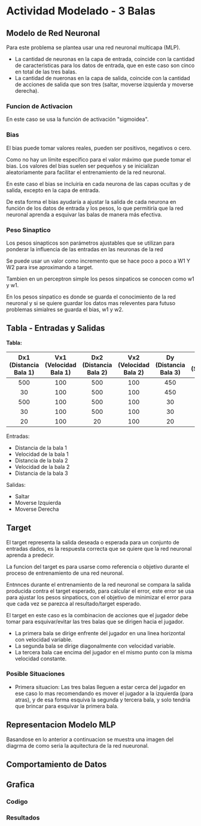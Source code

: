 # Actividad Modelado - 3 Balas

## Modelo de Red Neuronal

Para este problema se plantea usar una red neuronal multicapa (MLP).
- La cantidad de neuronas en la capa de entrada, coincide con la cantidad de caracteristicas para los datos de entrada, que en este caso son cinco en total de las tres balas.
- La cantidad de nueronas en la capa de salida, coincide con la cantidad de acciones de salida que son tres (saltar, moverse izquierda y moverse derecha).

### Funcion de Activacion

En este caso se usa la función de activación "sigmoidea". 


### Bias
El bias puede tomar valores reales, pueden ser positivos, negativos o cero.

Como no hay un límite específico para el valor máximo que puede tomar el bias. Los valores del bias suelen ser pequeños y se inicializan aleatoriamente para facilitar el entrenamiento de la red neuronal.

En este caso el bias se incluiría en cada neurona de las capas ocultas y de salida, excepto en la capa de entrada. 

De esta forma el bias ayudaría a ajustar la salida de cada neurona en función de los datos de entrada y los pesos, lo que permitiría que la red neuronal aprenda a esquivar las balas de manera más efectiva.

### Peso Sinaptico 

Los pesos sinapticos son parámetros ajustables que se utilizan para ponderar la influencia de las entradas en las neuronas de la red

Se puede usar un valor como incremento que se hace poco a poco a W1 Y W2 para irse aproximando a target. 

Tambien en un perceptron simple los pesos sinpaticos se conocen como w1 y w1. 

En los pesos sinpatico es donde se guarda el conocimiento de la red neuronal y si se quiere guardar los datos mas releventes para futuso problemas simialres se guarda el bias, w1 y w2. 

## Tabla - Entradas y Salidas

**Tabla:**

| Dx1 (Distancia Bala 1) | Vx1 (Velocidad Bala 1) | Dx2 (Distancia Bala 2) | Vx2 (Velocidad Bala 2) | Dy (Distancia Bala 3) | S1 (Saltar) | S2 (Moverse Derecha) | S3 (Moverse Izquierda)
|:---------------:|:---------------:|:---------------:|:---------------:|:--------------:|:-----------:|:-----------:|:------------:|
|    500    | 100 |      500    |       100      |       450        |      0      |      0      |   0   |
|    30    | 100 |      500    |       100      |       450        |      1      |      0      |    0   |
|    500    | 100 |      500    |       100      |       30        |      0      |      1      |    0   |
|    30    | 100 |      500    |       100      |       30        |      1      |      1      |    0   |
|    20    | 100 |      20    |       100      |       20        |      1      |      0      |    1   |

Entradas:
- Distancia de la bala 1
- Velocidad de la bala 1
- Distancia de la bala 2
- Velocidad de la bala 2
- Distancia de la bala 3
  
Salidas:
- Saltar
- Moverse Izquierda
- Moverse Derecha  



## Target

El target representa la salida deseada o esperada para un conjunto de entradas dados, es la respuesta correcta que se quiere que la red neuronal aprenda a predecir. 

La funcion del target es para usarse como referencia o objetivo durante el proceso de entrenamiento de una red neuronal.

Entnnces durante el entrenamiento de la red neuronal se compara la salida producida contra el target esperado, para calcular el error, este error se usa para ajustar los pesos sinpatiocs, con el objetivo de minimizar el error para que cada vez se parezca al resultado/target esperado.

El target en este caso es la combinacion de acciones que el jugador debe tomar para esquivar/evitar las tres balas que se dirigen hacia el jugador.
- La primera bala se dirige enfrente del jugador en una linea horizontal con velocidad variable.
- La segunda bala se dirige diagonalmente con velocidad variable.
- La tercera bala cae encima del jugador en el mismo punto con la misma velocidad constante.

### Posible Situaciones

- Primera situacion:
Las tres balas lleguen a estar cerca del jugador en ese caso lo mas recomendando es mover el jugador a la izquierda (para atras), y de esa forma esquiva la segunda y tercera bala, y solo tendria que brincar para esquivar la primera bala. 

## Representacion Modelo MLP

Basandose en lo anterior a continuacion se muestra una imagen del diagrma de como seria la aquitectura de la red nueuronal. 



## Comportamiento de Datos


## Grafica


### Codigo 
### Resultados

